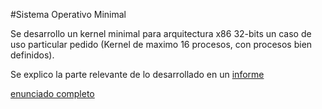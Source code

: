 #Sistema Operativo Minimal

Se desarrollo un kernel minimal para arquitectura x86 32-bits un caso de uso particular pedido (Kernel de maximo 16 procesos, con procesos bien definidos).

Se explico la parte relevante de lo desarrollado en un [informe](https://gitlab.com/atun/orga2tp3_2do2015/blob/master/informes/Trabajo_Practico3_Orga_II_2do_2015.pdf) 


[enunciado completo](https://gitlab.com/atun/orga2tp3_2do2015/blob/master/enunciado/tp3-enunciado.pdf)